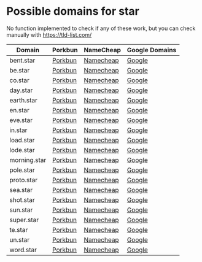 # Possible domains for star

No function implemented to check if any of these work, but you can check manually with https://tld-list.com/

| Domain | Porkbun | NameCheap | Google Domains |
|---|---|---|---|
| bent.star | [Porkbun](https://porkbun.com/checkout/search?prb=e814663da1&tlds=&idnLanguage=&search=search&q=bent.star) | [Namecheap](https://www.namecheap.com/domains/registration/results/?domain=bent.star) | [Google](https://domains.google.com/registrar/search?searchTerm=bent.star) |
| be.star | [Porkbun](https://porkbun.com/checkout/search?prb=e814663da1&tlds=&idnLanguage=&search=search&q=be.star) | [Namecheap](https://www.namecheap.com/domains/registration/results/?domain=be.star) | [Google](https://domains.google.com/registrar/search?searchTerm=be.star) |
| co.star | [Porkbun](https://porkbun.com/checkout/search?prb=e814663da1&tlds=&idnLanguage=&search=search&q=co.star) | [Namecheap](https://www.namecheap.com/domains/registration/results/?domain=co.star) | [Google](https://domains.google.com/registrar/search?searchTerm=co.star) |
| day.star | [Porkbun](https://porkbun.com/checkout/search?prb=e814663da1&tlds=&idnLanguage=&search=search&q=day.star) | [Namecheap](https://www.namecheap.com/domains/registration/results/?domain=day.star) | [Google](https://domains.google.com/registrar/search?searchTerm=day.star) |
| earth.star | [Porkbun](https://porkbun.com/checkout/search?prb=e814663da1&tlds=&idnLanguage=&search=search&q=earth.star) | [Namecheap](https://www.namecheap.com/domains/registration/results/?domain=earth.star) | [Google](https://domains.google.com/registrar/search?searchTerm=earth.star) |
| en.star | [Porkbun](https://porkbun.com/checkout/search?prb=e814663da1&tlds=&idnLanguage=&search=search&q=en.star) | [Namecheap](https://www.namecheap.com/domains/registration/results/?domain=en.star) | [Google](https://domains.google.com/registrar/search?searchTerm=en.star) |
| eve.star | [Porkbun](https://porkbun.com/checkout/search?prb=e814663da1&tlds=&idnLanguage=&search=search&q=eve.star) | [Namecheap](https://www.namecheap.com/domains/registration/results/?domain=eve.star) | [Google](https://domains.google.com/registrar/search?searchTerm=eve.star) |
| in.star | [Porkbun](https://porkbun.com/checkout/search?prb=e814663da1&tlds=&idnLanguage=&search=search&q=in.star) | [Namecheap](https://www.namecheap.com/domains/registration/results/?domain=in.star) | [Google](https://domains.google.com/registrar/search?searchTerm=in.star) |
| load.star | [Porkbun](https://porkbun.com/checkout/search?prb=e814663da1&tlds=&idnLanguage=&search=search&q=load.star) | [Namecheap](https://www.namecheap.com/domains/registration/results/?domain=load.star) | [Google](https://domains.google.com/registrar/search?searchTerm=load.star) |
| lode.star | [Porkbun](https://porkbun.com/checkout/search?prb=e814663da1&tlds=&idnLanguage=&search=search&q=lode.star) | [Namecheap](https://www.namecheap.com/domains/registration/results/?domain=lode.star) | [Google](https://domains.google.com/registrar/search?searchTerm=lode.star) |
| morning.star | [Porkbun](https://porkbun.com/checkout/search?prb=e814663da1&tlds=&idnLanguage=&search=search&q=morning.star) | [Namecheap](https://www.namecheap.com/domains/registration/results/?domain=morning.star) | [Google](https://domains.google.com/registrar/search?searchTerm=morning.star) |
| pole.star | [Porkbun](https://porkbun.com/checkout/search?prb=e814663da1&tlds=&idnLanguage=&search=search&q=pole.star) | [Namecheap](https://www.namecheap.com/domains/registration/results/?domain=pole.star) | [Google](https://domains.google.com/registrar/search?searchTerm=pole.star) |
| proto.star | [Porkbun](https://porkbun.com/checkout/search?prb=e814663da1&tlds=&idnLanguage=&search=search&q=proto.star) | [Namecheap](https://www.namecheap.com/domains/registration/results/?domain=proto.star) | [Google](https://domains.google.com/registrar/search?searchTerm=proto.star) |
| sea.star | [Porkbun](https://porkbun.com/checkout/search?prb=e814663da1&tlds=&idnLanguage=&search=search&q=sea.star) | [Namecheap](https://www.namecheap.com/domains/registration/results/?domain=sea.star) | [Google](https://domains.google.com/registrar/search?searchTerm=sea.star) |
| shot.star | [Porkbun](https://porkbun.com/checkout/search?prb=e814663da1&tlds=&idnLanguage=&search=search&q=shot.star) | [Namecheap](https://www.namecheap.com/domains/registration/results/?domain=shot.star) | [Google](https://domains.google.com/registrar/search?searchTerm=shot.star) |
| sun.star | [Porkbun](https://porkbun.com/checkout/search?prb=e814663da1&tlds=&idnLanguage=&search=search&q=sun.star) | [Namecheap](https://www.namecheap.com/domains/registration/results/?domain=sun.star) | [Google](https://domains.google.com/registrar/search?searchTerm=sun.star) |
| super.star | [Porkbun](https://porkbun.com/checkout/search?prb=e814663da1&tlds=&idnLanguage=&search=search&q=super.star) | [Namecheap](https://www.namecheap.com/domains/registration/results/?domain=super.star) | [Google](https://domains.google.com/registrar/search?searchTerm=super.star) |
| te.star | [Porkbun](https://porkbun.com/checkout/search?prb=e814663da1&tlds=&idnLanguage=&search=search&q=te.star) | [Namecheap](https://www.namecheap.com/domains/registration/results/?domain=te.star) | [Google](https://domains.google.com/registrar/search?searchTerm=te.star) |
| un.star | [Porkbun](https://porkbun.com/checkout/search?prb=e814663da1&tlds=&idnLanguage=&search=search&q=un.star) | [Namecheap](https://www.namecheap.com/domains/registration/results/?domain=un.star) | [Google](https://domains.google.com/registrar/search?searchTerm=un.star) |
| word.star | [Porkbun](https://porkbun.com/checkout/search?prb=e814663da1&tlds=&idnLanguage=&search=search&q=word.star) | [Namecheap](https://www.namecheap.com/domains/registration/results/?domain=word.star) | [Google](https://domains.google.com/registrar/search?searchTerm=word.star) |
